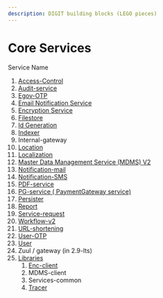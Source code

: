 ```yaml
---
description: DIGIT building blocks (LEGO pieces)
---
```


# Core Services



Service Name

1. [Access-Control ](access-control-services.md)
2. [Audit-service ](audit-service/)
3. [Egov-OTP ](egov-otp-service.md)
4. [Email Notification Service](email-notification-service.md)
5. [Encryption Service](encryption-service/)
6. [Filestore ](filestore-service.md)
7. [Id Generation ](id-generation-service.md)
8. [Indexer ](indexer-service/)
9. Internal-gateway&#x20;
10. [Location ](location.md)
11. [Localization ](localization-service/)
12. [Master Data Management Service (MDMS) V2](mdms-v2-master-data-management-service/)
13. [Notification-mail ](email-notification-service.md)
14. [Notification-SMS](sms-notification-service/)
15. [PDF-service ](pdf-generation-service.md)
16. [PG-service ( PaymentGateway service) ](payment-gateway-service.md)
17. [Persister ](persister-service/)
18. [Report ](report-service/)
19. [Service-request ](service-request.md)
20. [Workflow-v2 ](workflow/)
21. [URL-shortening ](url-shortening-service.md)
22. [User-OTP ](user-otp-service.md)
23. [User ](user/)
24. Zuul / gateway (in 2.9-lts)
25. [Libraries ](libraries/)
    1. [Enc-client ](libraries/encryption-client.md)
    2. MDMS-client&#x20;
    3. Services-common&#x20;
    4. [Tracer](libraries/tracer-library.md)

